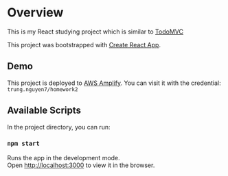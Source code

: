 # Overview 
This is my React studying project which is similar to [TodoMVC](https://todomvc.com/examples/typescript-react/#/)

This project was bootstrapped with [Create React App](https://github.com/facebook/create-react-app).

## Demo
This project is deployed to [AWS Amplify](https://main.d3if4qo3grecww.amplifyapp.com/). You can visit it with the credential: `trung.nguyen7/homework2`

## Available Scripts

In the project directory, you can run:

### `npm start`

Runs the app in the development mode.\
Open [http://localhost:3000](http://localhost:3000) to view it in the browser.